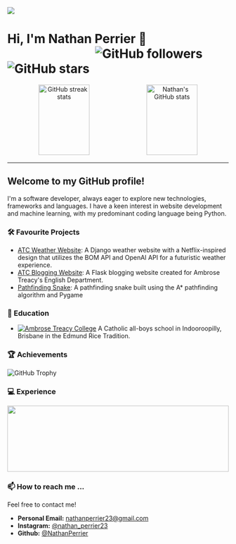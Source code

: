 [![](https://github.com/NathanPerrier/NathanPerrier/Assets/school.gif)](https://github.com/NathanPerrier)

# Hi, I'm Nathan Perrier 👋           <span align="right" style="right:0;padding-left: 200px">![GitHub followers](https://img.shields.io/github/followers/NathanPerrier?label=Followers&style=social)     ![GitHub stars](https://img.shields.io/github/stars/NathanPerrier?label=Stars&style=social)</span>

<p align="center">
  <img src="https://github-readme-streak-stats.herokuapp.com/?user=NathanPerrier" alt="GitHub streak stats" style="width: 48%;  height: 160px"/>
  <img src="https://github-readme-stats.vercel.app/api?username=NathanPerrier&show_icons=true" alt="Nathan's GitHub stats" style="width: 48%; height: 160px"/>
</p>



---

## Welcome to my GitHub profile!

I'm a software developer, always eager to explore new technologies, frameworks and languages. I have a keen interest in website development and machine learning, with my predominant coding language being Python.


### 🛠 Favourite Projects
- [ATC Weather Website](https://github.com/NathanPerrier/IA1-Weather-App-Django): A Django weather website with a Netflix-inspired design that utilizes the BOM API and OpenAI API for a futuristic weather experience.
- [ATC Blogging Website](https://github.com/NathanPerrier/Y11-T4-ATC-Blogging-Website): A Flask blogging website created for Ambrose Treacy's English Department. 
- [Pathfinding Snake](https://github.com/NathanPerrier/Y11-T1-Pathfinding-Snake): A pathfinding snake built using the A* pathfinding algorithm and Pygame


### 🏫 Education
- [![Ambrose Treacy College](https://github.com/NathanPerrier/NathanPerrier/tree/main/Assets/atc-crest-white.svg)](https://www.atc.qld.edu.au/) A Catholic all-boys school in Indooroopilly, Brisbane in the Edmund Rice Tradition.

### 🏆 Achievements

![GitHub Trophy](https://github-profile-trophy.vercel.app/?username=NathanPerrier)

### 💻 Experience
<p align="center">
  <img src="https://github-readme-stats.vercel.app/api/top-langs/?username=NathanPerrier&layout=compact" style="width: 100%; height:150px;">
</p>

### 📫 How to reach me ...

Feel free to contact me!

- **Personal Email:** nathanperrier23@gmail.com
- **Instagram:** [@nathan_perrier23](https://www.instagram.com/nathan_perrier23/)
- **Github:** [@NathanPerrier](https://github.com/NathanPerrier/)
